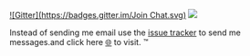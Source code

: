 
[![Gitter](https://badges.gitter.im/Join Chat.svg)](https://gitter.im/0532/0532.github.io?utm_source=badge&utm_medium=badge&utm_campaign=pr-badge&utm_content=badge)
[![](http://img.shields.io/badge/new-message-green.svg?style=flat-square)](https://github.com/0532/messages/issues/new)


Instead of sending me email use the [issue tracker](https://github.com/0532/messages/issues) to send me messages.and click here [:globe_with_meridians:](http://0532.github.io/) to visit. :tm:





